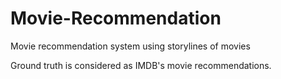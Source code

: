 # Movie-Recommendation
Movie recommendation system using storylines of movies

Ground truth is considered as IMDB's movie recommendations.
